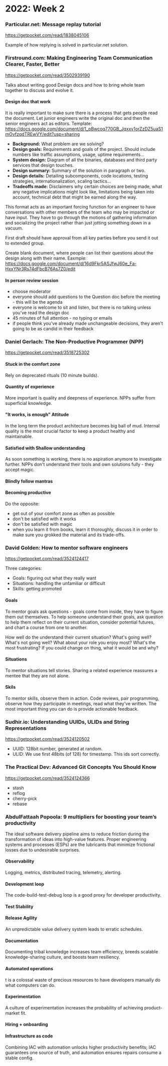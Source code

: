 # 2022: Week 2

### Particular.net: Message replay tutorial
https://getpocket.com/read/1838045106

Example of how replying is solved in particular.net solution.

### Firstround.com: Making Engineering Team Communication Clearer, Faster, Better
https://getpocket.com/read/3502939190

Talks about writing good Design docs and how to bring whole team together to discuss and evolve it.

#### Design doc that work
It is really important to make sure there is a process that gets people read the document.
Let junior engineers write the original doc and then the senior engineers act as editors.
Template: https://docs.google.com/document/d/1_pBwcoq770GB_Jqxxv1orZzDZ5uaS1mOvfzqdTREwVY/edit?usp=sharing

* **Background:** What problem are we solving?
* **Design goals:** Requirements and goals of the project. Should include numbers like traffic assumptions, usage, uptime requirements...
* **System design:** Diagram of all the binaries, databases and third party services that design touches.
* **Design summary:** Summary of the solution in paragraph or two.
* **Design details:** Detailing subcomponents, code locations, testing strategies, internationalization, scaling tactics...
* **Tradeoffs made:** Disclaimers why certain choices are being made, what any negative implications might look like, limitations being taken into account, technical debt that might be earned along the way.

This format acts as an important forcing function for an engineer to have conversations with other members of the team who may be impacted or have input. They have to go through the motions of gathering information and socializing the project rather than just jotting something down in a vacuum.

First draft should have approval from all key parties before you send it out to extended group.

Create blank document, where people can list their questions about the design along with their name. Eaxmple: https://docs.google.com/document/d/16d9Fkr5ASJfwJ60e_Fa-HxxYNr3Rs74dFbcB76As7Z0/edit

#### In person review session
* choose moderator
* everyone should add questions to the Question doc before the meeting - this will be the agenda
* everyone is welcome to sit and listen, but there is no talking unless you've read the design doc
* 45 minutes of full attention - no typing or emails
* if people think you've already made unchangeable decisions, they aren't going to be as candid in their feedback

### Daniel Gerlach: The Non-Productive Programmer (NPP)
https://getpocket.com/read/3518725302

#### Stuck in the comfort zone
Rely on deprecated rituals (10 minute builds).

#### Quantity of experience
More important is quality and deepness of experience. NPPs suffer from superficial knowledge.

#### "It works, is enough" Attitude
In the long term the product architecture becomes big ball of mud. Internal quality is the most crucial factor to keep a product healthy and maintainable.

#### Satisfied with Shallow understanding
As soon something is working, there is no aspiration anymore to investigate further.
NPPs don't understand their tools and own solutions fully - they accept magic.

#### Blindly follow mantras

#### Becoming productive
Do the opposite:
* get out of your comfort zone as often as possible
* don't be satisfied with it works
* don't be satisfied with magic
* when you learn it from books, learn it thoroughly, discuss it in order to make sure you grokked the material and its trade-offs.

### David Golden: How to mentor software engineers
https://getpocket.com/read/3524124417

Three categories:
* Goals: figuring out what they really want
* Situations: handling the unfamiliar or difficult
* Skills: getting promoted

#### Goals
To mentor goals ask questions - goals come from inside, they have to figure them out themselves.
To help someone understand their goals, ask question to help them reflect on their current situation, consider potential futures, and chart a course from one to another.

How well do the understand their current situation? What's going well? What's not going well? What about your role you enjoy most? What's the most frustrating? If you could change on thing, what it would be and why?

#### Situations
To mentor situations tell stories.
Sharing a related experience reassures a mentee that they are not alone.

#### Skils
To mentor skills, observe them in action. Code reviews, pair programming, observe how they participate in meetings, read what they've written.
The most important thing you can do is provide actionable feedback.

### Sudhir.io: Understanding UUIDs, ULIDs and String Representations
https://getpocket.com/read/3524120502

* UUID: 128bit number, generated at random.
* ULID: We use first 48bits (of 128) for timestamp. This ids sort correctly.

### The Practical Dev: Advanced Git Concepts You Should Know
https://getpocket.com/read/3524124366

* stash
* reflog
* cherry-pick
* rebase

### AbdulFattaah Popoola: 9 multipliers for boosting your team’s productivity

The ideal software delivery pipeline aims to reduce friction during the transformation of ideas into high-value features. Proper engineering systems and processes (ESPs) are the lubricants that minimize frictional losses due to undesirable surprises.

#### Observability
Logging, metrics, distributed tracing, telemetry, alerting.

#### Development loop
The code-build-test-debug loop is a good proxy for developer productivity.

#### Test Stability

#### Release Agility
An unpredictable value delivery system leads to erratic schedules.

#### Documentation
Documenting tribal knowledge increases team efficiency, breeds scalable knowledge-sharing culture, and boosts team resiliency.

#### Automated operations
t is a colossal waste of precious resources to have developers manually do what computers can do.

#### Experimentation
A culture of experimentation increases the probability of achieving product-market fit.

#### Hiring + onboarding

#### Infrastructure as code
Combining IAC with automation unlocks higher productivity benefits; IAC guarantees one source of truth, and automation ensures repairs consume a stable config.

